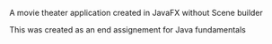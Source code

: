 A movie theater application created in JavaFX without Scene builder

This was created as an end assignement for Java fundamentals 

